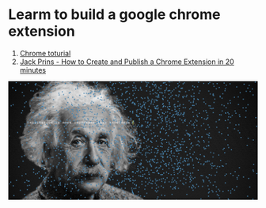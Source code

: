 # Learm to build a google chrome extension
1. [Chrome toturial](https://developer.chrome.com/extensions/getstarted)
2. [Jack Prins - How to Create and Publish a Chrome Extension in 20 minutes](https://medium.freecodecamp.org/how-to-create-and-publish-a-chrome-extension-in-20-minutes-6dc8395d7153)

![screenshot](/image/Screenshot.png)

